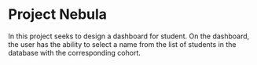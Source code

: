 # Project Nebula

In this project seeks to design a dashboard for student. On the dashboard, the user has the ability to select a name from the list of students in the database with the corresponding cohort. 